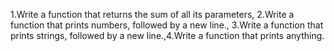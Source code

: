 1.Write a function that returns the sum of all its parameters, 2.Write a function that prints numbers, followed by a new line., 3.Write a function that prints strings, followed by a new line.,4.Write a function that prints anything.
